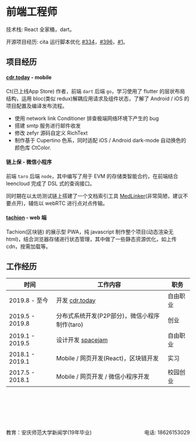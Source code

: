# 前端工程师

技术栈: React 全家桶，dart。

开源项目经历: cita 运行脚本优化 [#334](https://github.com/cryptape/cita/pull/334)，[#396](https://github.com/cryptape/cita/pull/396)，[#1](https://github.com/cryptape/homebrew-cita/pull/1)。



## 项目经历

#### [cdr.today](https://cdr-today.github.io/intro/) - mobile

Ct(已上线App Store) 作者，前端 `dart` 后端 `go`，学习使用了 flutter 的层状布局结构，运用 bloc(类似 redux)解耦应用请求及组件状态，了解了 Android / iOS 的项目配置及编译发布流程。

+ 使用 network link Conditioner 排查极端网络环境下产生的 bug
+ 搭建 smtp 服务进行邮件收发
+ 修改 zefyr 源码自定义 RichText
+ 制作基于 Cupertino 色系，同时适配 iOS / Android dark-mode 自动换色的颜色库 CtColor.


#### 链上保 - 微信小程序

前端 `taro` 后端 `node`，其中编写了用于 EVM 的存储类智能合约，在前端结合 leencloud 完成了 DSL 式的查询接口。

同时期在以太坊测试链上搭建了一个文档索引工具 [MedLinker](https://github.com/openhashcat/MedLinker)(非常简陋，建议不要点开)，辅佐以 webRTC 进行点对点传输。


#### [tachion](https://quirky-perlman-c30b6a.netlify.com) - web 端

Tachion(区块链) 的展示型 PWA，纯 javascript 制作整个项目(动态渲染无html)，结合浏览器存储进行状态管理，其中做了一些静态资源优化，如上传 cdn，按需加载等。



## 工作经历

| 时间            | 工作内容                                                     | 职务     |
| --------------- | ------------------------------------------------------------ | -------- |
| 2019.8 - 至今   | 开发 [cdr.today](https://cdr-today.github.io/intro/)         | 自由职业 |
| 2019.5 - 2019.8 | 分布式系统开发(P2P部分)，微信小程序制作(taro)                | 创业     |
| 2019.1 - 2019.5 | 设计开发 [spacejam](https://crates.io/crates/spacejam)       | 自由职业 |
| 2018.1 - 2019.1 | Mobile / 网页开发(React)，区块链开发                         | 实习     |
| 2017.5 - 2018.1 | Mobile / 网页开发 / 微信小程序开发                           | 校园创业 |


<br><br>
---
<br>
<div style='display: flex; justify-content: space-between;'>
  <div>教育：安庆师范大学新闻学(19年毕业) </div>
  <div> 电话: 18626153029 </div>
</div>
